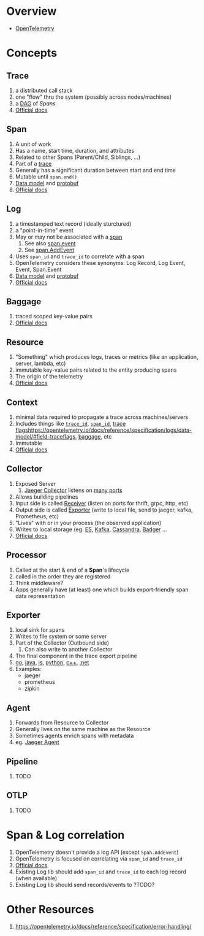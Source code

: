 # Overview
- [OpenTelemetry](https://opentelemetry.io/)



# Concepts

## Trace
1. a distributed call stack
1. one "flow" thru the system (possibly across nodes/machines)
1. a [DAG](https://en.wikipedia.org/wiki/Directed_acyclic_graph) of *Spans*
1. [Official docs](https://opentelemetry.io/docs/concepts/signals/traces/)


## Span
1. A unit of work
1. Has a name, start time, duration, and attributes
1. Related to other Spans (Parent/Child, Siblings, ...)
1. Part of a [trace](https://opentelemetry.io/docs/concepts/signals/traces/)
1. Generally has a significant duration between start and end time
1. Mutable until `span.end()`
1. [Data model](https://opentelemetry.io/docs/reference/specification/trace/api/#span) and [protobuf](https://github.com/open-telemetry/opentelemetry-proto/blob/main/opentelemetry/proto/trace/v1/trace.proto)
1. [Official docs](https://opentelemetry.io/docs/concepts/signals/traces/#spans-in-opentelemetry)


## Log
1. a timestamped text record (ideally sturctured)
1. a "point-in-time" event
1. May or may not be associated with a [span](https://opentelemetry.io/docs/concepts/signals/traces/#spans-in-opentelemetry)
    1. See also [span.event](https://opentelemetry.io/docs/concepts/signals/traces/#span-events)
    1. See [span.AddEvent](https://opentelemetry.io/docs/reference/specification/trace/api/#add-events)
1. Uses `span_id` and `trace_id` to correlate with a span
1. OpenTelemetry considers these synonyms: Log Record, Log Event, Event, Span.Event
1. [Data model](https://opentelemetry.io/docs/reference/specification/logs/data-model/) and [protobuf](https://github.com/open-telemetry/opentelemetry-proto/blob/main/opentelemetry/proto/logs/v1/logs.proto)
1. [Official docs](https://opentelemetry.io/docs/concepts/signals/logs/)


## Baggage
1. traced scoped key-value pairs
1. [Official docs](https://opentelemetry.io/docs/reference/specification/overview/#baggage-signal)


## Resource
1. "Something" which produces logs, traces or metrics (like an application, server, lambda, etc)
1. immutable key-value pairs related to the entity producing spans
1. The origin of the telemetry
1. [Official docs](https://opentelemetry.io/docs/reference/specification/overview/#resources)


## Context
1. minimal data required to propagate a trace across machines/servers
1. Includes things like [`trace_id`](https://opentelemetry.io/docs/reference/specification/logs/data-model/#field-traceid), [`span_id`](https://opentelemetry.io/docs/reference/specification/logs/data-model/#field-spanid), [trace flags]()https://opentelemetry.io/docs/reference/specification/logs/data-model/#field-traceflags, [baggage](https://opentelemetry.io/docs/reference/specification/baggage/api/), etc
1. Immutable
1. [Official docs](https://opentelemetry.io/docs/reference/specification/context/)


## Collector
1. Exposed Server
    1. [Jaeger Collector](https://www.jaegertracing.io/docs/1.38/architecture/#collector) listens on [many ports](https://www.jaegertracing.io/docs/1.38/deployment/#collector)
1. Allows building pipelines
1. Input side is called [Receiver](https://opentelemetry.io/docs/collector/configuration/#receivers) (listen on ports for thrift, grpc, http, etc)
1. Output side is called [Exporter](https://opentelemetry.io/docs/collector/configuration/#exporters) (write to local file, send to jaeger, kafka, Prometheus, etc)
1. "Lives" with or in your process (the observed application)
1. Writes to local storage (eg. [ES](https://www.elastic.co/), [Kafka](https://kafka.apache.org/), [Cassandra](https://cassandra.apache.org/_/index.html), [Badger](https://github.com/dgraph-io/badger) ...
1. [Official docs](https://opentelemetry.io/docs/collector/)


## Processor
1. Called at the start & end of a **Span**'s lifecycle
1. called in the order they are registered
1. Think middleware?
1. Apps generally have (at least) one which builds export-friendly span data representation


## Exporter
1. local sink for spans
1. Writes to file system or some server
1. Part of the Collector (Outbound side)
    1. Can also write to another Collector
1. The final component in the trace export pipeline
1. [go](https://opentelemetry.io/docs/instrumentation/go/exporting_data/), [java](https://github.com/open-telemetry/opentelemetry-java/tree/main/exporters), [js](https://opentelemetry.io/docs/instrumentation/js/exporters/), [python](https://opentelemetry.io/docs/instrumentation/python/exporters/), [c++](https://opentelemetry.io/docs/instrumentation/cpp/exporters/), [.net](https://opentelemetry.io/docs/instrumentation/net/exporters/)
1. Examples:
    - jaeger
    - prometheus
    - zipkin


## Agent
1. Forwards from Resource to Collector
1. Generally lives on the same machine as the Resource
1. Sometimes agents enrich spans with metadata
1. eg. [Jaeger Agent](https://www.jaegertracing.io/docs/1.38/deployment/#agent)


## Pipeline
1. TODO


## OTLP
1. TODO


# Span & Log correlation
1. OpenTelemetry doesn't provide a log API (except `Span.AddEvent`)
1. OpenTelemetry is focused on correlating via `span_id` and `trace_id`
1. [Official docs](https://opentelemetry.io/docs/reference/specification/logs/#log-correlation)
1. Existing Log lib should add `span_id` and `trace_id` to each log record (when available)
1. Existing Log lib should send records/events to ?TODO?


# Other Resources
1. https://opentelemetry.io/docs/reference/specification/error-handling/
